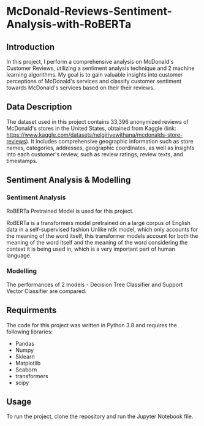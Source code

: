 # McDonald-Reviews-Sentiment-Analysis-with-RoBERTa

## Introduction
In this project, I perform a comprehensive analysis on McDonald's Customer Reviews, utilizing a sentiment analysis technique and 2 machine learning algorithms. My goal is to gain valuable insights into customer perceptions of McDonald's services and classify customer sentiment towards McDonald's services based on their their reviews. 

## Data Description
The dataset used in this project contains 33,396 anonymized reviews of McDonald's stores in the United States, obtained from Kaggle (link: https://www.kaggle.com/datasets/nelgiriyewithana/mcdonalds-store-reviews). It includes comprehensive geographic information such as store names, categories, addresses, geographic coordinates, as well as insights into each customer's review, such as review ratings, review texts, and timestamps.

## Sentiment Analysis & Modelling
### Sentiment Analysis
RoBERTa Pretrained Model is used for this project. 

RoBERTa is a transformers model pretrained on a large corpus of English data in a self-supervised fashion
Unlike ntlk model, which only accounts for the meaning of the word itself, this transformer models account for both the meaning of the word itself and the meaning of the word considering the context it is being used in, which is a very important part of human language.

### Modelling
The performances of 2 models - Decision Tree Classifier and Support Vector Classifier are compared. 

## Requirments
The code for this project was written in Python 3.8 and requires the following libraries:
- Pandas
- Numpy
- Sklearn
- Matplotlib
- Seaborn
- transformers
- scipy

## Usage
To run the project, clone the repository and run the Jupyter Notebook file.
